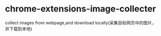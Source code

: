 # chrome-extensions-image-collecter
collect images from webpage,and download locally(采集目标网页中的图片，并下载到本地)
